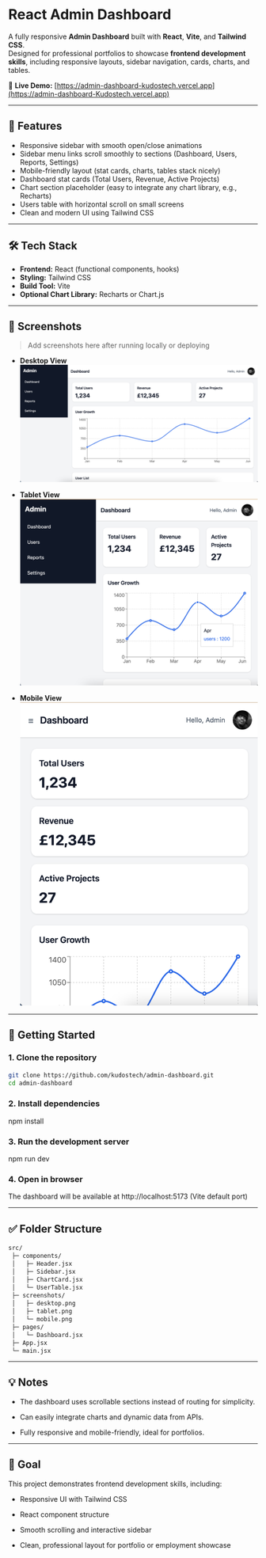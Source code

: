 # React Admin Dashboard

A fully responsive **Admin Dashboard** built with **React**, **Vite**, and **Tailwind CSS**.  
Designed for professional portfolios to showcase **frontend development skills**, including responsive layouts, sidebar navigation, cards, charts, and tables.

🔗 **Live Demo:** [https://admin-dashboard-kudostech.vercel.app](https://admin-dashboard-Kudostech.vercel.app)

---

## 🌟 Features

- Responsive sidebar with smooth open/close animations  
- Sidebar menu links scroll smoothly to sections (Dashboard, Users, Reports, Settings)  
- Mobile-friendly layout (stat cards, charts, tables stack nicely)  
- Dashboard stat cards (Total Users, Revenue, Active Projects)  
- Chart section placeholder (easy to integrate any chart library, e.g., Recharts)  
- Users table with horizontal scroll on small screens  
- Clean and modern UI using Tailwind CSS  

---

## 🛠 Tech Stack

- **Frontend:** React (functional components, hooks)  
- **Styling:** Tailwind CSS  
- **Build Tool:** Vite  
- **Optional Chart Library:** Recharts or Chart.js  

---

## 📸 Screenshots

> Add screenshots here after running locally or deploying

- **Desktop View**  
![Desktop View](./src/screenshots/Desktop.png)

- **Tablet View**  
![Tablet View](./src/screenshots/Tablet.png)

- **Mobile View**  
![Mobile View](./src/screenshots/Mobile.png)

---

## 🚀 Getting Started

### 1. Clone the repository
```bash
git clone https://github.com/kudostech/admin-dashboard.git
cd admin-dashboard
```
### 2. Install dependencies
npm install

### 3. Run the development server
npm run dev

### 4. Open in browser
The dashboard will be available at http://localhost:5173 (Vite default port)

---

## ✅ Folder Structure

```plaintext
src/
 ├─ components/
 │   ├─ Header.jsx
 │   ├─ Sidebar.jsx
 │   ├─ ChartCard.jsx
 │   └─ UserTable.jsx
 ├─ screenshots/
 │   ├─ desktop.png
 │   ├─ tablet.png
 │   └─ mobile.png
 ├─ pages/
 │   └─ Dashboard.jsx
 ├─ App.jsx
 └─ main.jsx

```
---

## 💡 Notes

- The dashboard uses scrollable sections instead of routing for simplicity.

- Can easily integrate charts and dynamic data from APIs.

- Fully responsive and mobile-friendly, ideal for portfolios.

---

## 🎯 Goal
This project demonstrates frontend development skills, including:

- Responsive UI with Tailwind CSS

- React component structure

- Smooth scrolling and interactive sidebar

- Clean, professional layout for portfolio or employment showcase
